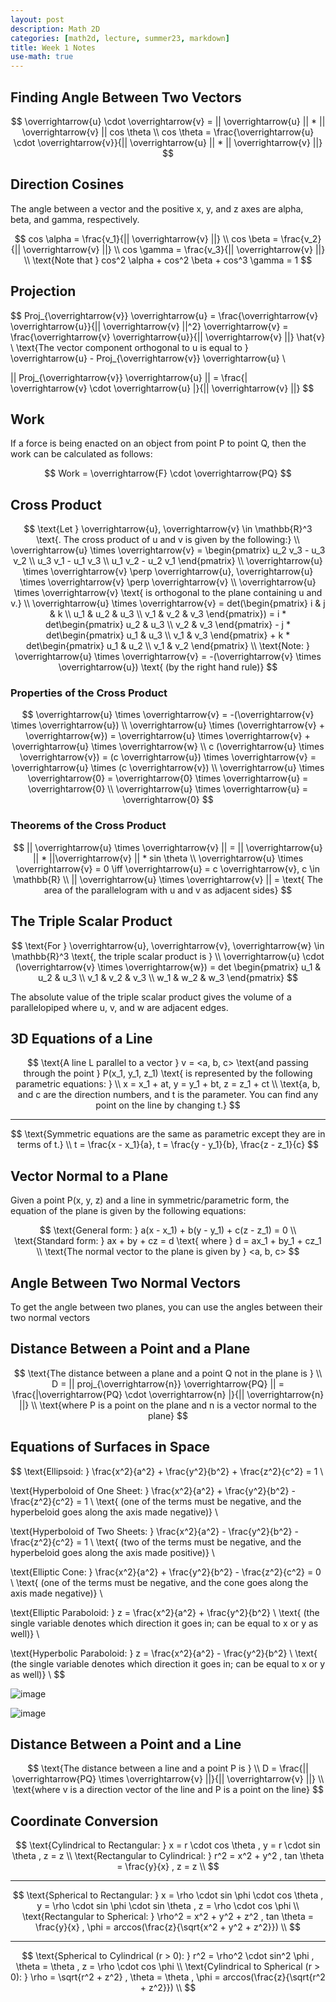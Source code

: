 ```yaml
---
layout: post
description: Math 2D
categories: [math2d, lecture, summer23, markdown]
title: Week 1 Notes
use-math: true
---
```


## Finding Angle Between Two Vectors

$$
\overrightarrow{u} \cdot \overrightarrow{v} = || \overrightarrow{u} || * || \overrightarrow{v} || cos \theta \\
cos \theta = \frac{\overrightarrow{u} \cdot \overrightarrow{v}}{|| \overrightarrow{u} || * || \overrightarrow{v} ||}
$$

## Direction Cosines

The angle between a vector and the positive x, y, and z axes are alpha, beta, and gamma, respectively.

$$
cos \alpha = \frac{v_1}{|| \overrightarrow{v} ||} \\
cos \beta = \frac{v_2}{|| \overrightarrow{v} ||} \\
cos \gamma = \frac{v_3}{|| \overrightarrow{v} ||} \\
\text{Note that } cos^2 \alpha + cos^2 \beta + cos^3 \gamma = 1
$$

## Projection

$$
Proj_{\overrightarrow{v}} \overrightarrow{u} = \frac{\overrightarrow{v} \overrightarrow{u}}{|| \overrightarrow{v} ||^2} \overrightarrow{v} = \frac{\overrightarrow{v} \overrightarrow{u}}{|| \overrightarrow{v} ||} \hat{v} \\
\text{The vector component orthogonal to u is equal to } \overrightarrow{u} - Proj_{\overrightarrow{v}} \overrightarrow{u} \\

|| Proj_{\overrightarrow{v}} \overrightarrow{u} || = \frac{| \overrightarrow{v} \cdot \overrightarrow{u} |}{|| \overrightarrow{v} ||}
$$

## Work

If a force is being enacted on an object from point P to point Q, then the work can be calculated as follows:

$$
Work = \overrightarrow{F} \cdot \overrightarrow{PQ}
$$

## Cross Product

$$
\text{Let } \overrightarrow{u}, \overrightarrow{v} \in \mathbb{R}^3 \text{. The cross product of u and v is given by the following:} \\
\overrightarrow{u} \times \overrightarrow{v} = \begin{pmatrix}
    u_2 v_3 - u_3 v_2 \\
    u_3 v_1 - u_1 v_3 \\
    u_1 v_2 - u_2 v_1
\end{pmatrix} \\
\overrightarrow{u} \times \overrightarrow{v} \perp \overrightarrow{u}, \overrightarrow{u} \times \overrightarrow{v} \perp \overrightarrow{v} \\
\overrightarrow{u} \times \overrightarrow{v} \text{ is orthogonal to the plane containing u and v.} \\
\overrightarrow{u} \times \overrightarrow{v} = det(\begin{pmatrix}
    i & j & k \\
    u_1 & u_2 & u_3 \\
    v_1 & v_2 & v_3
\end{pmatrix}) =
i * det\begin{pmatrix}
    u_2 & u_3 \\
    v_2 & v_3
\end{pmatrix} - j * det\begin{pmatrix}
    u_1 & u_3 \\
    v_1 & v_3
\end{pmatrix} + k * det\begin{pmatrix}
    u_1 & u_2 \\
    v_1 & v_2
\end{pmatrix} \\
\text{Note: } \overrightarrow{u} \times \overrightarrow{v} = -(\overrightarrow{v} \times \overrightarrow{u}) \text{ (by the right hand rule)}
$$

### Properties of the Cross Product

$$
\overrightarrow{u} \times \overrightarrow{v} = -(\overrightarrow{v} \times \overrightarrow{u}) \\
\overrightarrow{u} \times (\overrightarrow{v} + \overrightarrow{w}) = \overrightarrow{u} \times \overrightarrow{v} + \overrightarrow{u} \times \overrightarrow{w} \\ 
c (\overrightarrow{u} \times \overrightarrow{v}) = (c \overrightarrow{u}) \times \overrightarrow{v} = \overrightarrow{u} \times (c \overrightarrow{v}) \\
\overrightarrow{u} \times \overrightarrow{0} = \overrightarrow{0} \times \overrightarrow{u} = \overrightarrow{0} \\ 
\overrightarrow{u} \times \overrightarrow{u} = \overrightarrow{0} 
$$

### Theorems of the Cross Product

$$
|| \overrightarrow{u} \times \overrightarrow{v} || = || \overrightarrow{u} || * ||\overrightarrow{v} || * sin \theta \\
\overrightarrow{u} \times \overrightarrow{v} = 0 \iff \overrightarrow{u} = c \overrightarrow{v}, c \in \mathbb{R} \\
|| \overrightarrow{u} \times \overrightarrow{v} || = \text{ The area of the parallelogram with u and v as adjacent sides}
$$

## The Triple Scalar Product

$$
\text{For } \overrightarrow{u}, \overrightarrow{v}, \overrightarrow{w} \in \mathbb{R}^3 \text{, the triple scalar product is } \\
\overrightarrow{u} \cdot (\overrightarrow{v} \times \overrightarrow{w}) = det \begin{pmatrix}
    u_1 & u_2 & u_3 \\
    v_1 & v_2 & v_3 \\
    w_1 & w_2 & w_3
\end{pmatrix}
$$

The absolute value of the triple scalar product gives the volume of a parallelopiped where u, v, and w are adjacent edges.

## 3D Equations of a Line

$$
\text{A line L parallel to a vector } v = <a, b, c> \text{and passing through the point } P(x_1, y_1, z_1) \text{ is represented by the following parametric equations: } \\
x = x_1 + at, y = y_1 + bt, z = z_1 + ct \\
\text{a, b, and c are the direction numbers, and t is the parameter. You can find any point on the line by changing t.}
$$

<hr>

$$
\text{Symmetric equations are the same as parametric except they are in terms of t.} \\
t = \frac{x - x_1}{a}, t = \frac{y - y_1}{b}, \frac{z - z_1}{c}
$$

## Vector Normal to a Plane

Given a point P(x, y, z) and a line in symmetric/parametric form, the equation of the plane is given by the following equations:

$$
\text{General form: } a(x - x_1) + b(y - y_1) + c(z - z_1) = 0 \\
\text{Standard form: } ax + by + cz = d \text{ where } d = ax_1 + by_1 + cz_1 \\
\text{The normal vector to the plane is given by } <a, b, c>
$$

## Angle Between Two Normal Vectors

To get the angle between two planes, you can use the angles between their two normal vectors

## Distance Between a Point and a Plane

$$
\text{The distance between a plane and a point Q not in the plane is } \\
D = || proj_{\overrightarrow{n}} \overrightarrow{PQ} || = \frac{|\overrightarrow{PQ} \cdot \overrightarrow{n} |}{|| \overrightarrow{n} ||} \\
\text{where P is a point on the plane and n is a vector normal to the plane}
$$

## Equations of Surfaces in Space

$$
\text{Ellipsoid: } \frac{x^2}{a^2} + \frac{y^2}{b^2} + \frac{z^2}{c^2} = 1 \\

\text{Hyperboloid of One Sheet: } \frac{x^2}{a^2} + \frac{y^2}{b^2} - \frac{z^2}{c^2} = 1 \\ 
\text{ (one of the terms must be negative, and the hyperbeloid goes along the axis made negative)} \\

\text{Hyperboloid of Two Sheets: } \frac{x^2}{a^2} - \frac{y^2}{b^2} - \frac{z^2}{c^2} = 1 \\ 
\text{ (two of the terms must be negative, and the hyperbeloid goes along the axis made positive)} \\

\text{Elliptic Cone: } \frac{x^2}{a^2} + \frac{y^2}{b^2} - \frac{z^2}{c^2} = 0 \\ 
\text{ (one of the terms must be negative, and the cone goes along the axis made negative)} \\

\text{Elliptic Paraboloid: } z = \frac{x^2}{a^2} + \frac{y^2}{b^2} \\ 
\text{ (the single variable denotes which direction it goes in; can be equal to x or y as well)} \\

\text{Hyperbolic Paraboloid: } z = \frac{x^2}{a^2} - \frac{y^2}{b^2} \\ 
\text{ (the single variable denotes which direction it goes in; can be equal to x or y as well)} \\
$$

![image](https://github.com/tonyhieu/college-notes/assets/54915685/1b3648e0-a8ab-43e3-9763-a3d7d1f2eac4)

![image](https://github.com/tonyhieu/college-notes/assets/54915685/1e9dbf48-8dd4-49fa-8cf3-2171d62d2cdb)

## Distance Between a Point and a Line

$$
\text{The distance between a line and a point P is } \\
D = \frac{|| \overrightarrow{PQ} \times \overrightarrow{v} ||}{|| \overrightarrow{v} ||} \\
\text{where v is a direction vector of the line and P is a point on the line}
$$

## Coordinate Conversion

$$
\text{Cylindrical to Rectangular: } x = r \cdot cos \theta , y = r \cdot sin \theta , z = z \\
\text{Rectangular to Cylindrical: } r^2 = x^2 + y^2 , tan \theta = \frac{y}{x} , z = z \\
$$

<hr>

$$
\text{Spherical to Rectangular: } x = \rho \cdot sin \phi \cdot cos \theta , y = \rho \cdot sin \phi \cdot sin \theta , z = \rho \cdot cos \phi \\
\text{Rectangular to Spherical: } \rho^2 = x^2 + y^2 + z^2 , tan \theta = \frac{y}{x} , \phi = arccos(\frac{z}{\sqrt{x^2 + y^2 + z^2}}) \\
$$

<hr>

$$
\text{Spherical to Cylindrical (r > 0): } r^2 = \rho^2 \cdot sin^2 \phi , \theta = \theta , z = \rho \cdot cos \phi \\
\text{Cylindrical to Spherical (r > 0): } \rho = \sqrt{r^2 + z^2} , \theta = \theta , \phi = arccos(\frac{z}{\sqrt{r^2 + z^2}}) \\
$$